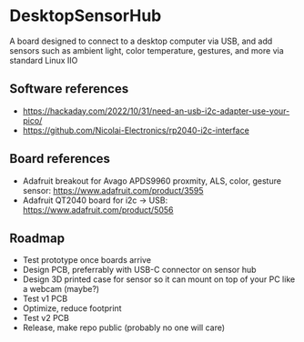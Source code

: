 # DesktopSensorHub
A board designed to connect to a desktop computer via USB, and add sensors such as ambient light, color temperature, gestures, and more via standard Linux IIO

## Software references
- https://hackaday.com/2022/10/31/need-an-usb-i2c-adapter-use-your-pico/
- https://github.com/Nicolai-Electronics/rp2040-i2c-interface

## Board references
- Adafruit breakout for Avago APDS9960 proxmity, ALS, color, gesture sensor: https://www.adafruit.com/product/3595
- Adafruit QT2040 board for i2c -> USB: https://www.adafruit.com/product/5056

## Roadmap
- Test prototype once boards arrive
- Design PCB, preferrably with USB-C connector on sensor hub
- Design 3D printed case for sensor so it can mount on top of your PC like a webcam (maybe?)
- Test v1 PCB
- Optimize, reduce footprint
- Test v2 PCB
- Release, make repo public (probably no one will care)
